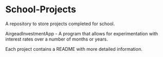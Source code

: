 # School-Projects

A repository to store projects completed for school.

AirgeadInvestmentApp - A program that allows for experimentation with interest rates over a number of months or years.

Each project contains a README with more detailed information.
